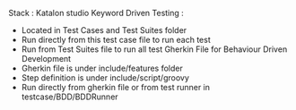 Stack : Katalon studio
Keyword Driven Testing :
 - Located in Test Cases and Test Suites folder
 - Run directly from this  test case file to run each test
 - Run from Test Suites file to run all test
Gherkin File for Behaviour Driven Development
 - Gherkin file is under include/features folder
 - Step definition is under include/script/groovy
 - Run directly from gherkin file or from test runner in testcase/BDD/BDDRunner
